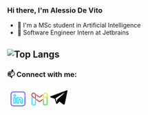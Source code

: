### Hi there, I'm Alessio De Vito
- 📝 I'm a MSc student in Artificial Intelligence
- 🚀 Software Engineer Intern at Jetbrains

![Top Langs](https://github-readme-stats.vercel.app/api/top-langs/?username=alls-cpp&layout=compact&show_icons=true&card_width=445&theme=solarized)
---
### 📫 Connect with me:
[<img align="left" alt="alls | LinkedIn" width="50px" style="color:red" src="linkedin_logo.svg" />][linkedin]
[<img align="left" alt="alls | Gmail" width="50px" style="color:blue" src="gmail_logo.svg" />][gmail]
[<img align="left" alt="alls | Telegram" width="40px" style="color:blue" src="telegram_logo.svg" />][telegram]

[linkedin]: https://www.linkedin.com/in/alessio-devito
[gmail]: mailto:alessiodevito73@gmail.com
[telegram]: https://t.me/gr1fis
